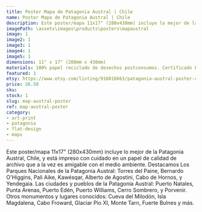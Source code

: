 ```yaml
---
title: Poster Mapa de Patagonia Austral | Chile
name: Poster Mapa de Patagonia Austral | Chile
description: Este poster/mapa 11x17" (280x430mm) incluye lo mejor de la Patagonia Austral, Chile, y está impreso con cuidado en un papel de calidad de archivo que a la vez es amigable con el medio ambiente.
imagePath: \assets\images\products\posters\mapaustral
image: 1
image2: 1
image3: 1
image4: 1
image5: 1
dimensions: 11" x 17" (280mm x 430mm)
materials: 100% papel reciclado de desechos postconsumos. Certificado FSC.
featured: 1
etsy: https://www.etsy.com/listing/916016663/patagonia-austral-poster-chile-thick
price: 26.50
sku:
stock: 1
slug: map-austral-poster
ref: map-austral-poster
category:
- art-print
- patagonia
- flat-design
- maps
---
```

Este poster/mapa 11x17" (280x430mm) incluye lo mejor de la Patagonia Austral, Chile, y está impreso con cuidado en un papel de calidad de archivo que a la vez es amigable con el medio ambiente. Destacamos Los Parques Nacionales de la Patagonia Austral: Torres del Paine, Bernardo O'Higgins, Pali Aike, Kawésqar, Alberto de Agostini, Cabo de Hornos, y Yendegaia. Las ciudades y pueblos de la Patagonia Austral: Puerto Natales, Punta Arenas, Puerto Edén, Puerto Williams, Cerro Sombrero, y Porvenir. Otros monumentos y lugares conocidos: Cueva del Milodón, Isla Magdalena, Cabo Froward, Glaciar Pio XI, Monte Tarn, Fuerte Bulnes y más.
